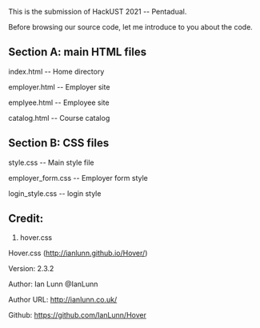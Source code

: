 
This is the submission of HackUST 2021 -- Pentadual.  

Before browsing our source code, let me introduce to you about the code.  

<h2>Section A: main HTML files</h2>  

index.html -- Home directory  

employer.html -- Employer site

emplyee.html -- Employee site  

catalog.html -- Course catalog  


<h2>Section B: CSS files</h2>  

style.css -- Main style file  

employer_form.css -- Employer form style  

login_style.css -- login style  

<h2>Credit:  </h2>  

1. hover.css  

 Hover.css (http://ianlunn.github.io/Hover/)  
 
 Version: 2.3.2  
 
 Author: Ian Lunn @IanLunn  
 
 Author URL: http://ianlunn.co.uk/  
 
 Github: https://github.com/IanLunn/Hover  
 
  
